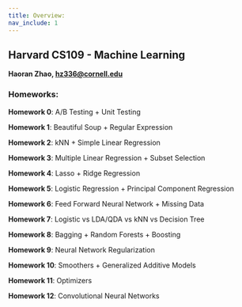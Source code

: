 ```yaml
---
title: Overview:
nav_include: 1
---
```


## Harvard CS109 - Machine Learning

**Haoran Zhao, hz336@cornell.edu**

### Homeworks:

**Homework 0**: A/B Testing + Unit Testing

**Homework 1**: Beautiful Soup + Regular Expression

**Homework 2**: kNN + Simple Linear Regression

**Homework 3**: Multiple Linear Regression + Subset Selection 

**Homework 4**: Lasso + Ridge Regression 

**Homework 5**: Logistic Regression + Principal Component Regression

**Homework 6**: Feed Forward Neural Network + Missing Data

**Homework 7**: Logistic vs LDA/QDA vs kNN vs Decision Tree

**Homework 8**: Bagging + Random Forests + Boosting

**Homework 9**: Neural Network Regularization

**Homework 10**: Smoothers + Generalized Additive Models

**Homework 11**: Optimizers

**Homework 12**: Convolutional Neural Networks







